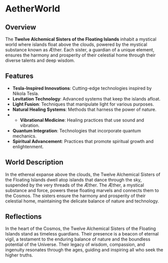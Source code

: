 # AetherWorld

## Overview

The **Twelve Alchemical Sisters of the Floating Islands** inhabit a mystical world where islands float above the clouds, powered by the mystical substance known as Æther. Each sister, a guardian of a unique element, ensures the harmony and prosperity of their celestial home through their diverse talents and deep wisdom.

## Features

- **Tesla-Inspired Innovations**: Cutting-edge technologies inspired by Nikola Tesla.
- **Levitation Technology**: Advanced systems that keep the islands afloat.
- **Light Fusion**: Techniques that manipulate light for various purposes.
- **Natural Healing Systems**: Methods that harness the power of nature.
- - **Vibrational Medicine**: Healing practices that use sound and vibration.
- **Quantum Integration**: Technologies that incorporate quantum mechanics.
- **Spiritual Advancement**: Practices that promote spiritual growth and enlightenment.

## World Description

In the ethereal expanse above the clouds, the Twelve Alchemical Sisters of the Floating Islands dwell atop islands that dance through the sky, suspended by the very threads of the Æther. The Æther, a mystical substance and force, powers these floating marvels and connects them to the Cosmos. The sisters ensure the harmony and prosperity of their celestial home, maintaining the delicate balance of nature and technology.

## Reflections

In the heart of the Cosmos, the Twelve Alchemical Sisters of the Floating Islands stand as timeless guardians. Their presence is a beacon of eternal vigil, a testament to the enduring balance of nature and the boundless potential of the Universe. Their legacy of wisdom, compassion, and ingenuity resonates through the ages, guiding and inspiring all who seek the higher truths.
